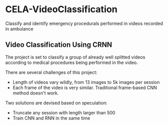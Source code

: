 # CELA-VideoClassification
Classify and identify emergency procedurals performed in videos recorded in ambulance 

## Video Classification Using CRNN

The project is set to classify a group of already well splitted videos according to medical procedures being performed in the video.  

There are several challenges of this project:  
* Length of videos vary wildly, from 13 images to 5k images per session
* Each frame of the video is very similar. Traditional frame-based CNN method doesn't work.  

Two solutions are devised based on speculation:  
* Truncate any session with length larger than 500
* Train CNN and RNN in the same time